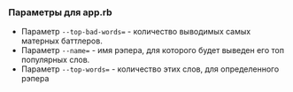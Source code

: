 ### Параметры для app.rb

- Параметр `--top-bad-words=` - количество выводимых самых матерных баттлеров.
- Параметр `--name=`          - имя рэпера, для которого будет выведен его топ популярных слов.
- Параметр `--top-words=`      - количество этих слов, для определенного рэпера
